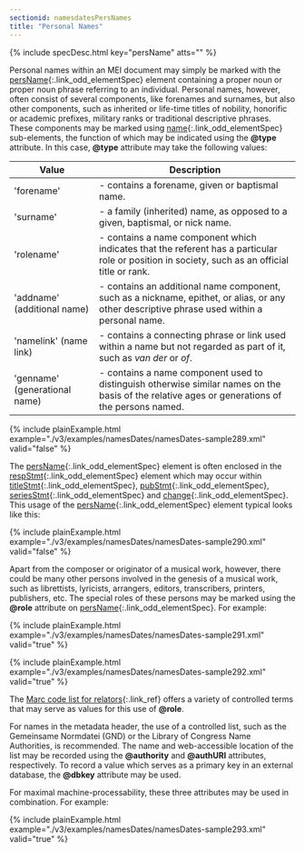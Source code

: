 ```yaml
---
sectionid: namesdatesPersNames
title: "Personal Names"
---
```






{% include specDesc.html key="persName" atts="" %}




Personal names within an MEI document may simply be marked with the [persName](/v3/elements/persName.html){:.link_odd_elementSpec} element containing a proper noun or proper noun phrase referring to an
individual. Personal names, however, often consist of several components, like forenames
and
surnames, but also other components, such as inherited or life-time titles of nobility,
honorific or academic prefixes, military ranks or traditional descriptive phrases.
These
components may be marked using [name](/v3/elements/name.html){:.link_odd_elementSpec} sub-elements, the function of
which may be indicated using the **@type** attribute. In this case, **@type**
attribute may take the following values:

<table class="table table-striped table-hover">
   <thead>
      <tr>
         <th>Value</th>
         <th>Description</th>
      </tr>
   </thead>
   <tbody>
      <tr>
         <td>'forename'</td>
         <td> - contains a forename, given or baptismal name.</td>
      </tr>
      <tr>
         <td>'surname'</td>
         <td> - a family (inherited) name, as opposed to a given, baptismal, or nick name.</td>
      </tr>
      <tr>
         <td>'rolename'</td>
         <td> - contains a name component which indicates that the referent has a particular role
            or position in society, such as an official title or rank.
         </td>
      </tr>
      <tr>
         <td>'addname' (additional name)</td>
         <td> - contains an additional name component, such as a nickname, epithet, or alias, or
            any other descriptive phrase used within a personal name.
         </td>
      </tr>
      <tr>
         <td>'namelink' (name link)</td>
         <td> - contains a connecting phrase or link used within a name but not regarded as part
            of
            it, such as 
            <em class="mentioned">van der</em> or 
            <em class="mentioned">of</em>.
         </td>
      </tr>
      <tr>
         <td>'genname' (generational name)</td>
         <td> - contains a name component used to distinguish otherwise similar names on the basis
            of the relative ages or generations of the persons named.
         </td>
      </tr>
   </tbody>
</table>
{% include plainExample.html example="./v3/examples/namesDates/namesDates-sample289.xml" valid="false" %}


The [persName](/v3/elements/persName.html){:.link_odd_elementSpec} element is often enclosed in the [respStmt](/v3/elements/respStmt.html){:.link_odd_elementSpec} element which may occur within [titleStmt](/v3/elements/titleStmt.html){:.link_odd_elementSpec}, [pubStmt](/v3/elements/pubStmt.html){:.link_odd_elementSpec}, [seriesStmt](/v3/elements/seriesStmt.html){:.link_odd_elementSpec} and [change](/v3/elements/change.html){:.link_odd_elementSpec}. This usage of the [persName](/v3/elements/persName.html){:.link_odd_elementSpec} element typical looks like
this:

{% include plainExample.html example="./v3/examples/namesDates/namesDates-sample290.xml" valid="false" %}

Apart from the composer or originator of a musical work, however, there could be many
other
persons involved in the genesis of a musical work, such as librettists, lyricists,
arrangers, editors, transcribers, printers, publishers, etc. The special roles of
these
persons may be marked using the **@role** attribute on [persName](/v3/elements/persName.html){:.link_odd_elementSpec}.
For example:

{% include plainExample.html example="./v3/examples/namesDates/namesDates-sample291.xml" valid="true" %}

{% include plainExample.html example="./v3/examples/namesDates/namesDates-sample292.xml" valid="true" %}

The [Marc code list for
relators](http://www.loc.gov/marc/relators/relaterm.html){:.link_ref} offers a variety of controlled terms that may serve as values for this use
of **@role**.

For names in the metadata header, the use of a controlled list, such as the Gemeinsame
Normdatei (GND) or the Library of Congress Name Authorities, is recommended.
 The name and web-accessible location of
the list may be recorded using the **@authority** and **@authURI** attributes,
respectively. To record a value which serves as a primary key in an external database,
the
**@dbkey** attribute may be used.

For maximal machine-processability, these three attributes may be used in combination.
For
example:

{% include plainExample.html example="./v3/examples/namesDates/namesDates-sample293.xml" valid="true" %}


